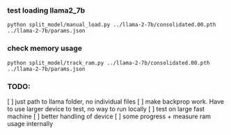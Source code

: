 

### test loading llama2_7b

```
python split_model/manual_load.py ../llama-2-7b/consolidated.00.pth ../llama-2-7b/params.json
```

### check memory usage

```
python split_model/track_ram.py ../llama-2-7b/consolidated.00.pth ../llama-2-7b/params.json
```

### TODO:
[ ] just path to llama folder, no individual files
[ ] make backprop work. Have to use larger device to test, no way to run locally
[ ] test on large fast machine
[ ] better handling of device
[ ] some progress + measure ram usage internally